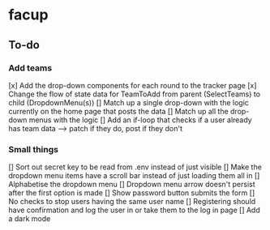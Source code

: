 # facup

## To-do

### Add teams
[x] Add the drop-down components for each round to the tracker page
[x] Change the flow of state data for TeamToAdd from parent (SelectTeams) to child (DropdownMenu(s))
[] Match up a single drop-down with the logic currently on the home page that posts the data
[] Match up all the drop-down menus with the logic
[] Add an if-loop that checks if a user already has team data --> patch if they do, post if they don't

### Small things
[] Sort out secret key to be read from .env instead of just visible
[] Make the dropdown menu items have a scroll bar instead of just loading them all in
[] Alphabetise the dropdown menu
[] Dropdown menu arrow doesn't persist after the first option is made
[] Show password button submits the form
[] No checks to stop users having the same user name
[] Registering should have confirmation and log the user in or take them to the log in page
[] Add a dark mode